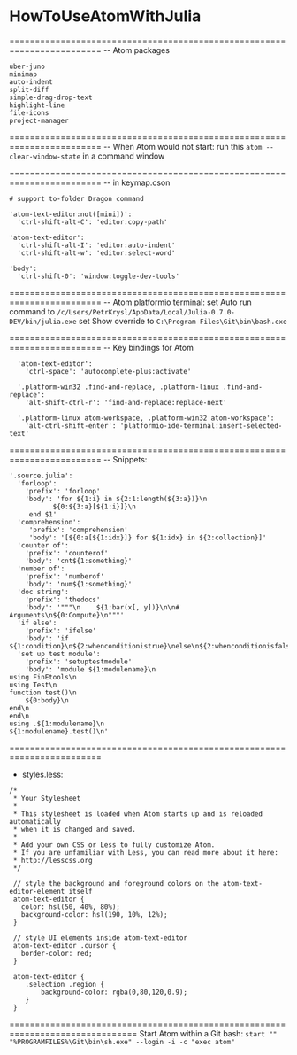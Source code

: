 # HowToUseAtomWithJulia

========================================================================
-- Atom packages
```
uber-juno
minimap
auto-indent
split-diff
simple-drag-drop-text
highlight-line
file-icons
project-manager
```

========================================================================
-- When  Atom would not start: run this
  `atom --clear-window-state`
  in a command window

========================================================================
-- in  keymap.cson
```
# support to-folder Dragon command

'atom-text-editor:not([mini])':
  'ctrl-shift-alt-C': 'editor:copy-path'

'atom-text-editor':
  'ctrl-shift-alt-I': 'editor:auto-indent'
  'ctrl-shift-alt-w': 'editor:select-word'

'body':
  'ctrl-shift-0': 'window:toggle-dev-tools'
```

========================================================================
  -- Atom platformio terminal:  set Auto run command to
  `/c/Users/PetrKrysl/AppData/Local/Julia-0.7.0-DEV/bin/julia.exe`
  set Show override to
  `C:\Program Files\Git\bin\bash.exe`

========================================================================
  -- Key bindings for Atom
```
  'atom-text-editor':
    'ctrl-space': 'autocomplete-plus:activate'

  '.platform-win32 .find-and-replace, .platform-linux .find-and-replace':
    'alt-shift-ctrl-r': 'find-and-replace:replace-next'

  '.platform-linux atom-workspace, .platform-win32 atom-workspace':
    'alt-ctrl-shift-enter': 'platformio-ide-terminal:insert-selected-text'
```
========================================================================
-- Snippets:

```
'.source.julia':
  'forloop':
    'prefix': 'forloop'
    'body': 'for ${1:i} in ${2:1:length(${3:a})}\n
	       ${0:${3:a}[${1:i}]}\n
     end $1'
  'comprehension':
     'prefix': 'comprehension'
     'body': '[${0:a[${1:idx}]} for ${1:idx} in ${2:collection}]'
  'counter of':
    'prefix': 'counterof'
    'body': 'cnt${1:something}'
  'number of':
    'prefix': 'numberof'
    'body': 'num${1:something}'
  'doc string':
    'prefix': 'thedocs'
    'body': '"""\n    ${1:bar(x[, y])}\n\n# Arguments\n${0:Compute}\n"""'
  'if else':
    'prefix': 'ifelse'
    'body': 'if ${1:condition}\n${2:whenconditionistrue}\nelse\n${2:whenconditionisfalse}\nend'
  'set up test module':
    'prefix': 'setuptestmodule'
    'body': 'module ${1:modulename}\n
using FinEtools\n
using Test\n
function test()\n
	${0:body}\n
end\n
end\n
using .${1:modulename}\n
${1:modulename}.test()\n'
```
========================================================================
- styles.less:
```
/*
 * Your Stylesheet
 *
 * This stylesheet is loaded when Atom starts up and is reloaded automatically
 * when it is changed and saved.
 *
 * Add your own CSS or Less to fully customize Atom.
 * If you are unfamiliar with Less, you can read more about it here:
 * http://lesscss.org
 */

 // style the background and foreground colors on the atom-text-editor-element itself
 atom-text-editor {
   color: hsl(50, 40%, 80%);
   background-color: hsl(190, 10%, 12%);
 }

 // style UI elements inside atom-text-editor
 atom-text-editor .cursor {
   border-color: red;
 }

 atom-text-editor {
 	.selection .region {
 		background-color: rgba(0,80,120,0.9);
 	}
 }
```
===============================================================================
Start Atom within a Git bash:
`start "" "%PROGRAMFILES%\Git\bin\sh.exe" --login -i -c "exec atom"`
